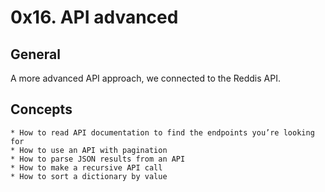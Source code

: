 # 0x16. API advanced

## General

A more advanced API approach,  we connected to the Reddis API.

## Concepts

    * How to read API documentation to find the endpoints you’re looking for
    * How to use an API with pagination
    * How to parse JSON results from an API
    * How to make a recursive API call
    * How to sort a dictionary by value
